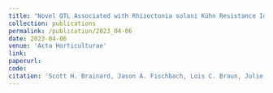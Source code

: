 ```yaml
---
title: "Novel QTL Associated with Rhizoctonia solani Kühn Resistance Identified in Two Table Beet x Sugar Beet F<sub>2:3</sub> Populations Using a New Table Beet Reference Genome"
collection: publications
permalink: /publication/2023_04-06
date: 2023-04-06
venue: 'Acta Horticulturae'
link: 
paperurl: 
code:
citation: 'Scott H. Brainard, Jason A. Fischbach, Lois C. Braun, Julie C. Dawson, Improving selection efficiency in C. americana × C. avellana interspecific hybrids through the development of an indel-based genetic map <i>Acta Horticulturae</i> In press (2023)'
---
```


